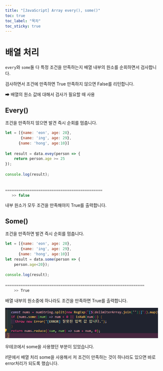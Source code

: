 ```yaml
---
title: "[JavaScript] Array every(), some()"
toc: true
toc_label: "목차"
toc_sticky: true
---
```


# 배열 처리

`every`와 `some`둘 다 특정 조건을 만족하는지 배열 내부의 원소를 순회하면서 검사합니다.

검사하면서 조건에 만족하면 True
만족하지 않으면 False를 리턴합니다.

➡ 배열의 원소 값에 대해서 검사가 필요할 때 사용



## Every()

조건을 만족하지 않으면 발견 즉시 순회를 멈춥니다.

``` javascript
let = [{name: 'eon', age: 28},
       {name: 'ing', age: 29},
      {name: 'hong', age:10}]

let result = data.evey(person => {
    return person.age >= 25
});

console.log(result);


============================================
   >> false
```

내부 원소가 모두 조건을 만족해야지 True를 출력합니다.

## Some()

조건을 만족하면 발견 즉시 순회를 멈춥니다.

``` javascript
let = [{name: 'eon', age: 28},
       {name: 'ing', age: 29},
      {name: 'hong', age:10}]
let result = data.some(person => {
    person.age<20});

console.log(result);

===============================================================
    >> True
```

배열 내부의 원소중에 하나라도 조건을 만족하면 True를 출력합니다.

<img src="/../images/2024-10-22-Array_evey_some/image-20241022014424719.png" alt="image-20241022014424719" style="zoom:80%;" />

우테코에서 some을 사용했던 부분이 있었습니다.

if문에서 배열 처리 some을 사용해서 저 조건이 만족하는 것이 하나라도 있으면 바로 error처리가 되도록 했습니다.


